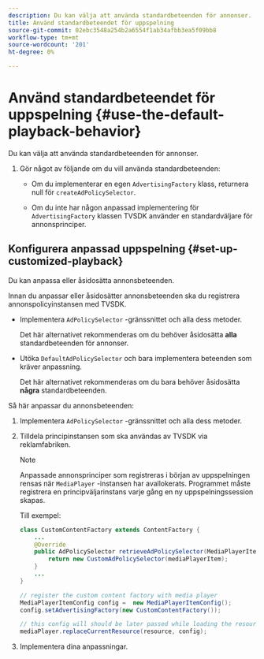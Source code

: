 ```yaml
---
description: Du kan välja att använda standardbeteenden för annonser.
title: Använd standardbeteendet för uppspelning
source-git-commit: 02ebc3548a254b2a6554f1ab34afbb3ea5f09bb8
workflow-type: tm+mt
source-wordcount: '201'
ht-degree: 0%

---
```


# Använd standardbeteendet för uppspelning  {#use-the-default-playback-behavior}

Du kan välja att använda standardbeteenden för annonser.

1. Gör något av följande om du vill använda standardbeteenden:

   * Om du implementerar en egen `AdvertisingFactory` klass, returnera null för `createAdPolicySelector`.

   * Om du inte har någon anpassad implementering för `AdvertisingFactory` klassen TVSDK använder en standardväljare för annonsprinciper.

## Konfigurera anpassad uppspelning {#set-up-customized-playback}

Du kan anpassa eller åsidosätta annonsbeteenden.

Innan du anpassar eller åsidosätter annonsbeteenden ska du registrera annonspolicyinstansen med TVSDK.

* Implementera `AdPolicySelector` -gränssnittet och alla dess metoder.

  Det här alternativet rekommenderas om du behöver åsidosätta **alla** standardbeteenden för annonser.

* Utöka `DefaultAdPolicySelector` och bara implementera beteenden som kräver anpassning.

  Det här alternativet rekommenderas om du bara behöver åsidosätta **några** standardbeteenden.

Så här anpassar du annonsbeteenden:

1. Implementera `AdPolicySelector` -gränssnittet och alla dess metoder.
1. Tilldela principinstansen som ska användas av TVSDK via reklamfabriken.

   >[!NOTE]
   >
   >Anpassade annonsprinciper som registreras i början av uppspelningen rensas när `MediaPlayer` -instansen har avallokerats. Programmet måste registrera en principväljarinstans varje gång en ny uppspelningssession skapas.

   Till exempel:

   ```java
   class CustomContentFactory extends ContentFactory { 
       ... 
       @Override 
       public AdPolicySelector retrieveAdPolicySelector(MediaPlayerItem mediaPlayerItem) { 
           return new CustomAdPolicySelector(mediaPlayerItem); 
       } 
       ... 
   } 
   
   // register the custom content factory with media player 
   MediaPlayerItemConfig config =  new MediaPlayerItemConfig(); 
   config.setAdvertisingFactory(new CustomContentFactory()); 
   
   // this config will should be later passed while loading the resource 
   mediaPlayer.replaceCurrentResource(resource, config);
   ```

1. Implementera dina anpassningar.
